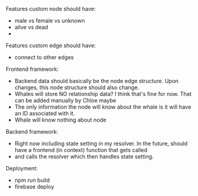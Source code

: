 Features custom node should have:
* male vs female vs unknown
* alive vs dead
* 

Features custom edge should have:
* connect to other edges


Frontend framework:
* Backend data should basically be the node edge structure. Upon changes, this node structure should also change.
* Whales will store NO relationship data? I think that's fine for now. That can be added manually by Chloe maybe
* The only information the node will know about the whale is it will have an ID associated with it.
* Whale will know nothing about node

Backend framework:
* Right now including state setting in my resolver. In the future, should have a frontend (in context) function that gets called
* and calls the resolver which then handles state setting.

Deployment:
* npm run build
* firebase deploy
